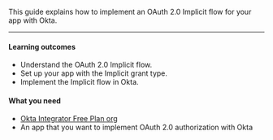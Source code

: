 This guide explains how to implement an OAuth 2.0 Implicit flow for your app with Okta.

---

#### Learning outcomes

* Understand the OAuth 2.0 Implicit flow.
* Set up your app with the Implicit grant type.
* Implement the Implicit flow in Okta.

#### What you need

* [Okta Integrator Free Plan org](https://developer.okta.com/signup)
* An app that you want to implement OAuth 2.0 authorization with Okta

<ApiAmProdWarning />
